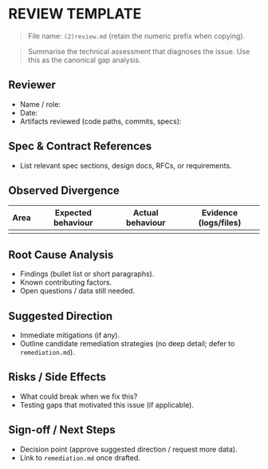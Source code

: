 # REVIEW TEMPLATE

> File name: `(2)review.md` (retain the numeric prefix when copying).

> Summarise the technical assessment that diagnoses the issue. Use this as the canonical gap analysis.

## Reviewer
- Name / role:
- Date:
- Artifacts reviewed (code paths, commits, specs):

## Spec & Contract References
- List relevant spec sections, design docs, RFCs, or requirements.

## Observed Divergence
| Area | Expected behaviour | Actual behaviour | Evidence (logs/files) |
| --- | --- | --- | --- |
|  |  |  |  |

## Root Cause Analysis
- Findings (bullet list or short paragraphs).
- Known contributing factors.
- Open questions / data still needed.

## Suggested Direction
- Immediate mitigations (if any).
- Outline candidate remediation strategies (no deep detail; defer to `remediation.md`).

## Risks / Side Effects
- What could break when we fix this?
- Testing gaps that motivated this issue (if applicable).

## Sign-off / Next Steps
- Decision point (approve suggested direction / request more data).
- Link to `remediation.md` once drafted.
